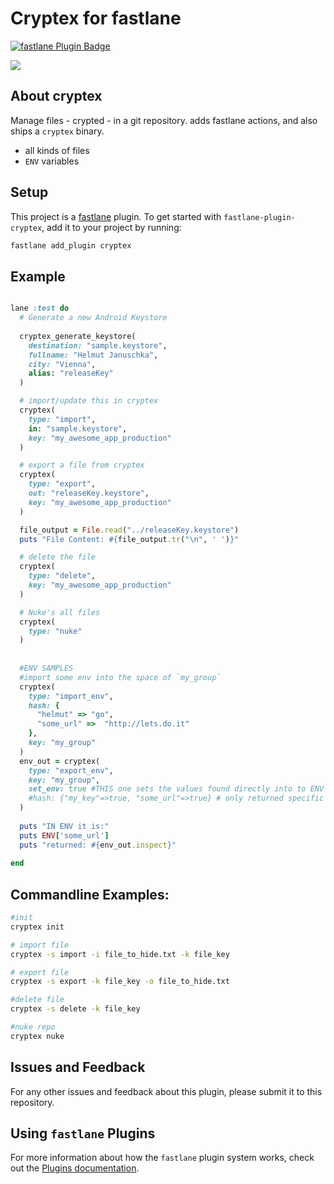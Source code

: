 # Cryptex for fastlane

[![fastlane Plugin Badge](https://rawcdn.githack.com/fastlane/fastlane/master/fastlane/assets/plugin-badge.svg)](https://rubygems.org/gems/fastlane-plugin-cryptex)

<img src='https://upload.wikimedia.org/wikipedia/commons/4/42/Cryptex.jpg'>

## About cryptex

Manage files - crypted - in a git repository.
adds fastlane actions, and also ships a `cryptex` binary.


 * all kinds of files
 * `ENV` variables


## Setup

This project is a [fastlane](https://github.com/fastlane/fastlane) plugin. To get started with `fastlane-plugin-cryptex`, add it to your project by running:

```bash
fastlane add_plugin cryptex
```

## Example

```ruby

lane :test do
  # Generate a new Android Keystore
  
  cryptex_generate_keystore(
    destination: "sample.keystore",
    fullname: "Helmut Januschka",
    city: "Vienna",
    alias: "releaseKey"
  )

  # import/update this in cryptex
  cryptex(
    type: "import",
    in: "sample.keystore",
    key: "my_awesome_app_production"
  )

  # export a file from cryptex
  cryptex(
    type: "export",
    out: "releaseKey.keystore",
    key: "my_awesome_app_production"
  )

  file_output = File.read("../releaseKey.keystore")
  puts "File Content: #{file_output.tr("\n", ' ')}"

  # delete the file
  cryptex(
    type: "delete",
    key: "my_awesome_app_production"
  )

  # Nuke's all files
  cryptex(
    type: "nuke"
  )
  
  
  #ENV SAMPLES
  #import some env into the space of `my_group`
  cryptex(
    type: "import_env",
    hash: {
      "helmut" => "go",
      "some_url" =>  "http://lets.do.it"
    },
    key: "my_group"
  )
  env_out = cryptex(
    type: "export_env",
    key: "my_group",
    set_env: true #THIS one sets the values found directly into to ENV
    #hash: {"my_key"=>true, "some_url"=>true} # only returned specific keys
  )
  
  puts "IN ENV it is:"
  puts ENV['some_url']
  puts "returned: #{env_out.inspect}"
  
end


```

## Commandline Examples:

```bash
#init
cryptex init

# import file
cryptex -s import -i file_to_hide.txt -k file_key

# export file
cryptex -s export -k file_key -o file_to_hide.txt

#delete file
cryptex -s delete -k file_key

#nuke repo
cryptex nuke


```


## Issues and Feedback

For any other issues and feedback about this plugin, please submit it to this repository.


## Using `fastlane` Plugins

For more information about how the `fastlane` plugin system works, check out the [Plugins documentation](https://github.com/fastlane/fastlane/blob/master/fastlane/docs/Plugins.md).

